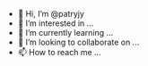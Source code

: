 - 👋 Hi, I’m @patryjy
- 👀 I’m interested in ...
- 🌱 I’m currently learning ...
- 💞️ I’m looking to collaborate on ...
- 📫 How to reach me ...

<!---
patryjy/patryjy is a ✨ special ✨ repository because its `README.md` (this file) appears on your GitHub profile.
You can click the Preview link to take a look at your changes.
--->
